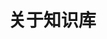 <!--
 * @Author: _yerik
 * @Date: 2025-07-24 11:10:38
 * @LastEditTime: 2025-07-24 11:10:39
 * @LastEditors: _yerik
 * @Description: 
 * @FilePath: /Simple_Joint/home/yerik/Wiki/Z-Lion_Wiki/docs/about.md
 * Code. Run. No errors.
-->
# 关于知识库
